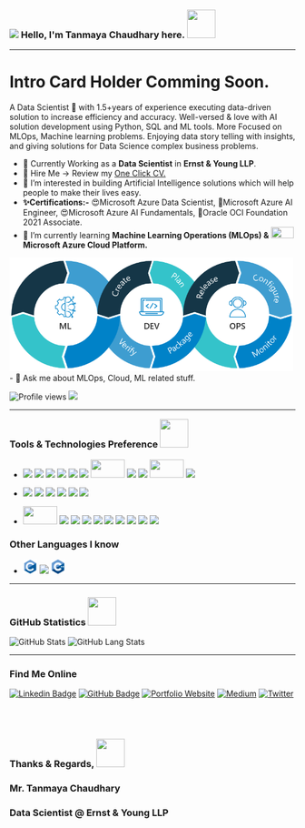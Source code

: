 ### <img src="https://media.giphy.com/media/hvRJCLFzcasrR4ia7z/giphy.gif" width="30px"> **Hello, I'm Tanmaya Chaudhary here.**  <img src = "https://media2.giphy.com/media/3OsFzorSZSUZcvo6UC/giphy.gif?cid=ecf05e47sjg7d63iong5jbzedhgn4btt0fekifdb0xv486im&rid=giphy.gif&ct=g" width="50px" height="50px">

---

<h1>Intro Card Holder Comming Soon.</h1>

A Data Scientist 🔭 with 1.5+years of experience executing data-driven solution to increase efficiency and accuracy. Well-versed & love with AI solution development using Python, SQL and ML tools. 
More Focused on MLOps, Machine learning problems. Enjoying data story telling with insights, and giving solutions for Data Science complex business problems.

- 👋 Currently Working as a **Data Scientist** in **Ernst & Young LLP**. 
- 💞️ Hire Me -> Review my [One Click CV.](https://tanmayachaudhary.github.io/MyPortfolio/)
- 👀 I’m interested in building Artificial Intelligence solutions which will help people to make their lives easy.
- **✨Certifications:-** 😍Microsoft Azure Data Scientist, 🥳Microsoft Azure AI Engineer, 😍Microsoft Azure AI Fundamentals, 🤩Oracle OCI Foundation 2021 Associate. 
- 🌱 I’m currently learning **Machine Learning Operations (MLOps) &** <img src="https://th.bing.com/th/id/OIP.qYDpn8128WXN_JCv_65zkAHaEK?pid=ImgDet&rs=1" width="40px" height="20px"> **Microsoft Azure Cloud Platform.**
<img src="MLOps_cycle.png" width="500px" height="200px">
- 💬 Ask me about MLOps, Cloud, ML related stuff.

![Profile views](https://gpvc.arturio.dev/TanmayaChaudhary)  <img src="https://img.shields.io/github/followers/TanmayaChaudhary?label=Follow" style=" float:left, margin-right:10px" />


---
### Tools & Technologies Preference <img src = "https://media2.giphy.com/media/3OsFzorSZSUZcvo6UC/giphy.gif?cid=ecf05e47sjg7d63iong5jbzedhgn4btt0fekifdb0xv486im&rid=giphy.gif&ct=g" style=" width:50px; height: 50px; margin-top:-7px; ">

- <img src="https://img.shields.io/badge/-Python-white?style=flat&logo=python&logoColor=green"> <img src = "https://img.shields.io/badge/-HTML5-white?style=flat&logo=html5&logoColor=E34F26"> <img src = "https://img.shields.io/badge/-CSS3-white?style=flat&logo=css3&logoColor=1572B6"> <img src="https://img.shields.io/badge/-MySQL-white?style=flat&logo=mysql&logoColor=blue"> <img src="http://img.shields.io/badge/-Git-white?style=flat&logo=git&logoColor=F1502F"> <img src="http://img.shields.io/badge/-Github-white?style=flat&logo=github&logoColor=9B26B6"> 
<img src="https://upload.wikimedia.org/wikipedia/commons/0/05/Scikit_learn_logo_small.svg" width="60px" height="32px"> <img src="https://img.shields.io/badge/-Tensorflow-orange?style=round-square&logo=Tensorflow&logoColor=ffa500"> <img src="https://img.shields.io/badge/-PyTorch-white?style=round-square&logo=PyTorch&logoColor=ffa5000"> <img src="https://www.vectorlogo.zone/logos/opencv/opencv-icon.svg" width="60px" height="32px"> <img src="https://img.shields.io/badge/-OpenCV-white?style=round-square&logo=OpenCV&logoColor=red"> 

- <img src="https://img.shields.io/badge/-Pandas-gray?style=round-square&logo=pandas&logoColor=red"> <img src="https://img.shields.io/badge/-Numpy-gray?style=round-square&logo=numpy&logoColor=red"> <img src="https://img.shields.io/badge/-Seaborn-gray?style=round-square&logo=seaborn&logoColor=red"> <img src="https://img.shields.io/badge/-Matplotlib-gray?style=round-square&logo=matplotlib&logoColor=red"> <img src="https://img.shields.io/badge/-Flask-grey?style=round-square&logo=flask&logoColor=red"> <img src="https://img.shields.io/badge/-FastAPI-gray?style=round-square&logo=FastAPI&logoColor=red">


- <img src="https://th.bing.com/th/id/OIP.qYDpn8128WXN_JCv_65zkAHaEK?pid=ImgDet&rs=1" width="60px" height="32px"> <img src= "https://img.shields.io/badge/-Microsoft%20Azure%20Cloud-informational?style=round-square&logo=Microsoft&logoColor=white">  <img src="https://img.shields.io/badge/Azure-DataBricks-orange?style=round-square&logo=DataBricks&logoColor=ffa500">  <img src="http://img.shields.io/badge/-Apache%20Airflow-white?style=flat&logo=Apache%20Airflow&logoColor=darkred"> <img src="https://img.shields.io/badge/Azure-Data Factory-orange?style=round-square&logo=azure%20data%20factory&logoColor=ffa500"> <img src="https://img.shields.io/badge/Microsoft-Power BI-orange?style=round-square&logo=PowerBI&logoColor=ffa500"> <img src= "https://img.shields.io/badge/-Docker-informational?style=round-square&logo=Docker&logoColor=white"> 
<img src="http://img.shields.io/badge/-VS%20Code-white?style=flat&logo=visual%20studio%20code&logoColor=blue">  <img src="https://img.shields.io/badge/Jupyter-Notebook%2FLab-orange?style=flat&logo=Jupyter&logoColor=Orange"> <img src="https://img.shields.io/badge/Sublime-Text-orange?style=flat&logo=sublime%20text&logoColor=orange"> 

### Other Languages I know
- <img src="https://raw.githubusercontent.com/devicons/devicon/master/icons/c/c-original.svg" width="25px" height="25px"> <img src="https://img.shields.io/badge/-C%20&%20C++-659ad2?style=flat&logo=c%2B%2B&logoColor=ffffff"> <img src="https://raw.githubusercontent.com/devicons/devicon/master/icons/cplusplus/cplusplus-original.svg" width="25px" height="25px">


---
### GitHub Statistics <img src= "https://media1.giphy.com/media/4K3l1JI3hRaguOsX3k/giphy.gif?cid=ecf05e47ci4ikrl6skvsw1v25tkp45ksklz2qp6620iuebma&rid=giphy.gif&ct=g" width="50px" height="50px">
![GitHub Stats](https://github-readme-stats.vercel.app/api?username=TanmayaChaudhary&show_icons=true&theme=algolia) 
![GitHub Lang Stats](https://github-readme-stats.vercel.app/api/top-langs/?username=TanmayaChaudhary&langs_count=9&layout=compact&theme=algolia)

---
### Find Me Online
[![Linkedin Badge](https://img.shields.io/badge/-LinkedIn-blue?style=flat-square&logo=Linkedin&logoColor=white)](https://www.linkedin.com/in/tanmayachaudhary/)
[![GitHub Badge](https://img.shields.io/badge/-GitHub-9B26B6?style=flat-square&logo=Github&logoColor=FFFFFF)](https://github.com/TanmayaChaudhary)
[![Portfolio Website](https://img.shields.io/badge/Portfolio-Website-orange?style=round-square&logo=Google&logoColor=red)](https://tanmayachaudhary.github.io/MyPortfolio/)
[![Medium](https://img.shields.io/badge/Medium-grey?style=round-square&logo=Medium&logoColor=ffa500)](https://medium.com/@TanmayaChaudhary)
[![Twitter](https://img.shields.io/badge/-Twitter-white?style=round-square&logo=Twitter&logoColor=bluE)](https://twitter.com/Hello_Tanmaya)

<br/>
<br/>

### **Thanks & Regards,** <img src = "https://media2.giphy.com/media/3OsFzorSZSUZcvo6UC/giphy.gif?cid=ecf05e47sjg7d63iong5jbzedhgn4btt0fekifdb0xv486im&rid=giphy.gif&ct=g" width="50px" height="50px">
### **Mr. Tanmaya Chaudhary**
### **Data Scientist @ Ernst & Young LLP**
